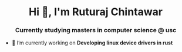 <h1 align="center">Hi 👋, I'm Ruturaj Chintawar</h1>
<h3 align="center">Currently studying masters in computer science @ usc</h3>

- 🔭 I’m currently working on **Developing linux device drivers in rust**
